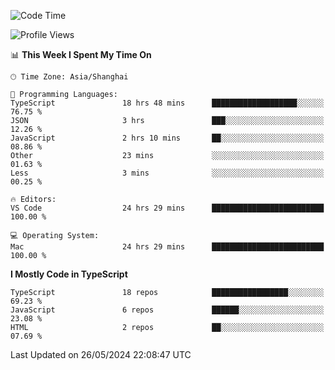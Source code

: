 <!--START_SECTION:waka-->
![Code Time](http://img.shields.io/badge/Code%20Time-6%2C114%20hrs%2025%20mins-blue)

![Profile Views](http://img.shields.io/badge/Profile%20Views-0-blue)

📊 **This Week I Spent My Time On** 

```text
🕑︎ Time Zone: Asia/Shanghai

💬 Programming Languages: 
TypeScript               18 hrs 48 mins      ███████████████████░░░░░░   76.75 % 
JSON                     3 hrs               ███░░░░░░░░░░░░░░░░░░░░░░   12.26 % 
JavaScript               2 hrs 10 mins       ██░░░░░░░░░░░░░░░░░░░░░░░   08.86 % 
Other                    23 mins             ░░░░░░░░░░░░░░░░░░░░░░░░░   01.63 % 
Less                     3 mins              ░░░░░░░░░░░░░░░░░░░░░░░░░   00.25 % 

🔥 Editors: 
VS Code                  24 hrs 29 mins      █████████████████████████   100.00 % 

💻 Operating System: 
Mac                      24 hrs 29 mins      █████████████████████████   100.00 % 
```

**I Mostly Code in TypeScript** 

```text
TypeScript               18 repos            █████████████████░░░░░░░░   69.23 % 
JavaScript               6 repos             ██████░░░░░░░░░░░░░░░░░░░   23.08 % 
HTML                     2 repos             ██░░░░░░░░░░░░░░░░░░░░░░░   07.69 % 
```




 Last Updated on 26/05/2024 22:08:47 UTC
<!--END_SECTION:waka-->
